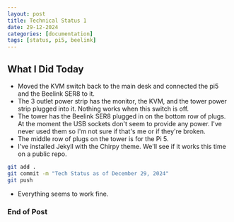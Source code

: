 ```yaml
---
layout: post
title: Technical Status 1
date: 29-12-2024
categories: [documentation]
tags: [status, pi5, beelink]
---
```


## What I Did Today

- Moved the KVM switch back to the main desk and connected the pi5 and the Beelink SER8 to it.
- The 3 outlet power strip has the monitor, the KVM, and the tower power strip plugged into it. Nothing works when this switch is off.
- The tower has the Beelink SER8 plugged in on the bottom row of plugs. At the moment the USB sockets don't seem to provide any power. I've never used them so I'm not sure if that's me or if they're broken.
- The middle row of plugs on the tower is for the Pi 5.
- I've installed Jekyll with the Chirpy theme. We'll see if it works this time on a public repo.
``` bash
git add .
git commit -m "Tech Status as of December 29, 2024"
git push
```

- Everything seems to work fine.

### End of Post